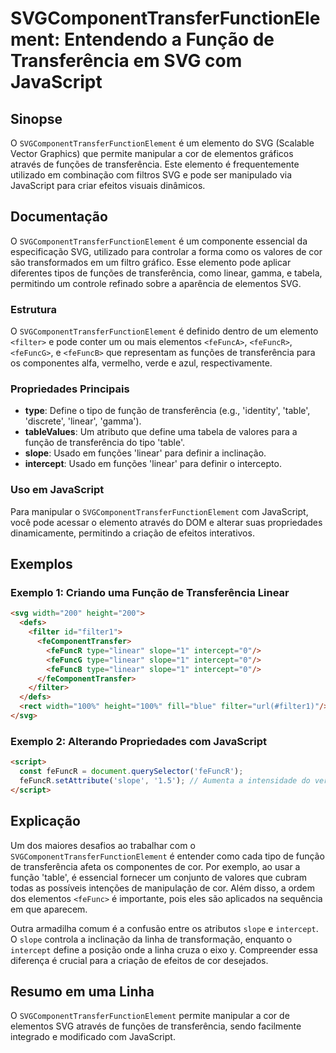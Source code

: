 <!--
Meta Description: # SVGComponentTransferFunctionElement: Entendendo a Função de Transferência em SVG com JavaScript ## Sinopse O `SVGComponentTransferFunctionElement` é...
Meta Keywords: transferência, svg, para, linear, svgcomponenttransferfunctionelement
-->

# SVGComponentTransferFunctionElement: Entendendo a Função de Transferência em SVG com JavaScript

## Sinopse
O `SVGComponentTransferFunctionElement` é um elemento do SVG (Scalable Vector Graphics) que permite manipular a cor de elementos gráficos através de funções de transferência. Este elemento é frequentemente utilizado em combinação com filtros SVG e pode ser manipulado via JavaScript para criar efeitos visuais dinâmicos.

## Documentação
O `SVGComponentTransferFunctionElement` é um componente essencial da especificação SVG, utilizado para controlar a forma como os valores de cor são transformados em um filtro gráfico. Esse elemento pode aplicar diferentes tipos de funções de transferência, como linear, gamma, e tabela, permitindo um controle refinado sobre a aparência de elementos SVG.

### Estrutura
O `SVGComponentTransferFunctionElement` é definido dentro de um elemento `<filter>` e pode conter um ou mais elementos `<feFuncA>`, `<feFuncR>`, `<feFuncG>`, e `<feFuncB>` que representam as funções de transferência para os componentes alfa, vermelho, verde e azul, respectivamente.

### Propriedades Principais
- **type**: Define o tipo de função de transferência (e.g., 'identity', 'table', 'discrete', 'linear', 'gamma').
- **tableValues**: Um atributo que define uma tabela de valores para a função de transferência do tipo 'table'.
- **slope**: Usado em funções 'linear' para definir a inclinação.
- **intercept**: Usado em funções 'linear' para definir o intercepto.

### Uso em JavaScript
Para manipular o `SVGComponentTransferFunctionElement` com JavaScript, você pode acessar o elemento através do DOM e alterar suas propriedades dinamicamente, permitindo a criação de efeitos interativos.

## Exemplos
### Exemplo 1: Criando uma Função de Transferência Linear
```html
<svg width="200" height="200">
  <defs>
    <filter id="filter1">
      <feComponentTransfer>
        <feFuncR type="linear" slope="1" intercept="0"/>
        <feFuncG type="linear" slope="1" intercept="0"/>
        <feFuncB type="linear" slope="1" intercept="0"/>
      </feComponentTransfer>
    </filter>
  </defs>
  <rect width="100%" height="100%" fill="blue" filter="url(#filter1)"/>
</svg>
```

### Exemplo 2: Alterando Propriedades com JavaScript
```html
<script>
  const feFuncR = document.querySelector('feFuncR');
  feFuncR.setAttribute('slope', '1.5'); // Aumenta a intensidade do vermelho
</script>
```

## Explicação
Um dos maiores desafios ao trabalhar com o `SVGComponentTransferFunctionElement` é entender como cada tipo de função de transferência afeta os componentes de cor. Por exemplo, ao usar a função 'table', é essencial fornecer um conjunto de valores que cubram todas as possíveis intenções de manipulação de cor. Além disso, a ordem dos elementos `<feFunc>` é importante, pois eles são aplicados na sequência em que aparecem.

Outra armadilha comum é a confusão entre os atributos `slope` e `intercept`. O `slope` controla a inclinação da linha de transformação, enquanto o `intercept` define a posição onde a linha cruza o eixo y. Compreender essa diferença é crucial para a criação de efeitos de cor desejados.

## Resumo em uma Linha
O `SVGComponentTransferFunctionElement` permite manipular a cor de elementos SVG através de funções de transferência, sendo facilmente integrado e modificado com JavaScript.